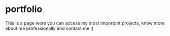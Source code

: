 # portfolio
This is a page were you can access my most important projects, know more about me professionally and contact me :)
